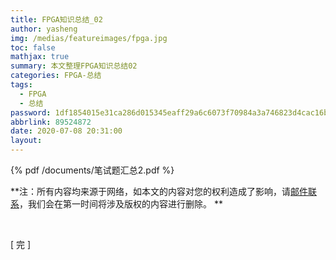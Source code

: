 ```yaml
---
title: FPGA知识总结_02
author: yasheng
img: /medias/featureimages/fpga.jpg
toc: false
mathjax: true
summary: 本文整理FPGA知识总结02
categories: FPGA-总结
tags:
  - FPGA
  - 总结
password: 1df1854015e31ca286d015345eaff29a6c6073f70984a3a746823d4cac16b075
abbrlink: 89524872
date: 2020-07-08 20:31:00
layout:
---
```




{% pdf /documents/笔试题汇总2.pdf %}

 

**注：所有内容均来源于网络，如本文的内容对您的权利造成了影响，请<a href="mailto:1058349718@qq.com">邮件联系</a>，我们会在第一时间将涉及版权的内容进行删除。 **

​                      

[  完  ]

